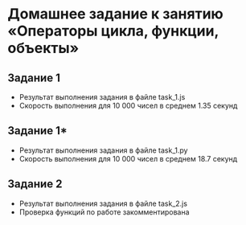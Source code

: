 # Домашнее задание к занятию «Операторы цикла, функции, объекты»
## Задание 1
- Результат выполнения задания в файле task_1.js
- Скорость выполнения для 10 000 чисел в среднем 1.35 секунд
## Задание 1*
- Результат выполнения задания в файле task_1.py
- Скорость выполнения для 10 000 чисел в среднем 18.7 секунд
## Задание 2
- Результат выполнения задания в файле task_2.js
- Проверка функций по работе закомментирована